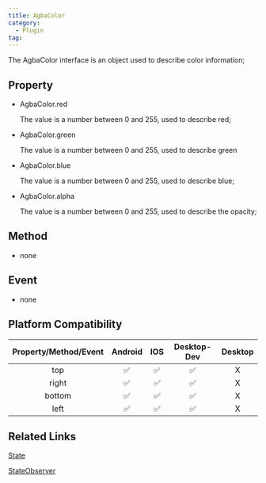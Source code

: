 ```yaml
---
title: AgbaColor
category:
  - Plugin
tag:
---
```


The AgbaColor interface is an object used to describe color information;
 

## Property

- AgbaColor.red
  
  The value is a number between 0 and 255, used to describe red;

- AgbaColor.green
  
  The value is a number between 0 and 255, used to describe green

- AgbaColor.blue
  
  The value is a number between 0 and 255, used to describe blue;

- AgbaColor.alpha
  
  The value is a number between 0 and 255, used to describe the opacity;
 

## Method

  - none

## Event

  - none

## Platform Compatibility


| Property/Method/Event  | Android | IOS | Desktop-Dev | Desktop |
|:----------------------:|:-------:|:---:|:-----------:|:-------:|
| top                    | ✅      | ✅  | ✅          | X       |
| right                  | ✅      | ✅  | ✅          | X       |
| bottom                 | ✅      | ✅  | ✅          | X       |
| left                   | ✅      | ✅  | ✅          | X       |

## Related Links

[State]("../state/index.md)

[StateObserver](../state-observer/index.md)
